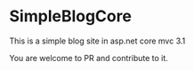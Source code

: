 # SimpleBlogCore

This is a simple blog site in asp.net core mvc 3.1

You are welcome to PR and contribute to it.
